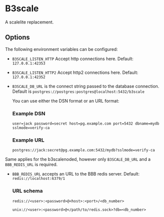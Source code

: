 # B3scale

A scalelite replacement.

## Options

The following environment variables can be configured:

 * `B3SCALE_LISTEN_HTTP` Accept http connections here.
    Default: `127.0.0.1:42353`
 * `B3SCALE_LISTEN_HTTP2` Accept http2 connections here.
    Default: `127.0.0.1:42352`

 * `B3SCALE_DB_URL` is the connect string passed to the
    database connection.  Default is `postgres://postgres:postgres@localhost:5432/b3scale`

    You can use either the DSN format or an URL format:

    ### Example DSN
    `user=jack password=secret host=pg.example.com port=5432 dbname=mydb sslmode=verify-ca`

    ### Example URL
    `postgres://jack:secret@pg.example.com:5432/mydb?sslmode=verify-ca`


Same applies for the b3scalenoded, however only `B3SCALE_DB_URL`
and a `BBB_REDIS_URL` is required.

  * `BBB_REDIS_URL` accepts an URL to the BBB redis server.
    Default: `redis://localhost:6379/1`

    ### URL schema
    `redis://<user>:<password>@<host>:<port>/<db_number>`

    `unix://<user>:<password>@</path/to/redis.sock>?db=<db_number>`





